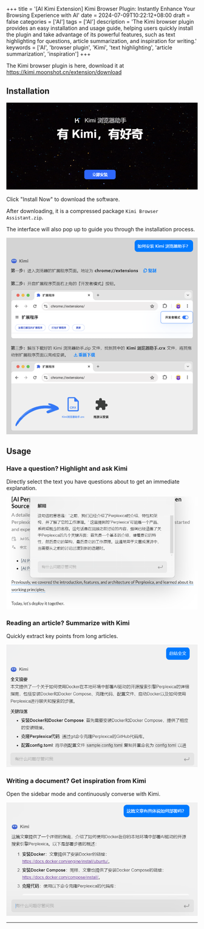 +++
title = '[AI Kimi Extension] Kimi Browser Plugin: Instantly Enhance Your Browsing Experience with AI'
date = 2024-07-09T10:22:12+08:00
draft = false
categories = ['AI']
tags = ['AI']
description = 'The Kimi browser plugin provides an easy installation and usage guide, helping users quickly install the plugin and take advantage of its powerful features, such as text highlighting for questions, article summarization, and inspiration for writing.'
keywords = ['AI', 'browser plugin', 'Kimi', 'text highlighting', 'article summarization', 'inspiration']
+++

The Kimi browser plugin is here, download it at https://kimi.moonshot.cn/extension/download

## Installation

![extension-download](extension-download.png)

Click "Install Now" to download the software.

After downloading, it is a compressed package `Kimi Browser Assistant.zip`.

The interface will also pop up to guide you through the installation process.

![extension-install](extension-install.png)

## Usage

### Have a question? Highlight and ask Kimi
Directly select the text you have questions about to get an immediate explanation.

![use-underline](use-underline.png)

### Reading an article? Summarize with Kimi
Quickly extract key points from long articles.

![use-summary](use-summary.png)

### Writing a document? Get inspiration from Kimi
Open the sidebar mode and continuously converse with Kimi.

![use-sidebar](use-sidebar.png)

---

<!-- - [AI Blog - Learn AI from scratch](...) -->
<!-- - [Official Account - Learn AI from scratch](...) -->
<!-- - [CSDN - Learn AI from scratch](...) -->
<!-- - [Juejin - Learn AI from scratch](...) -->
<!-- - [Zhihu - Learn AI from scratch](...) -->
<!-- - [Alibaba Cloud - Learn AI from scratch](...) -->
<!-- - [Tencent Cloud - Learn AI from scratch](...) -->
